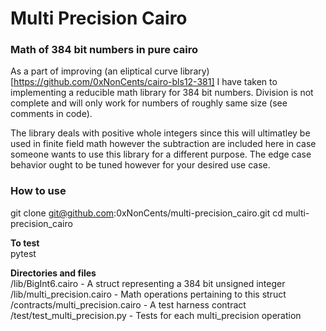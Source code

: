 # Multi Precision Cairo
### Math of 384 bit numbers in pure cairo

As a part of improving (an eliptical curve library)[https://github.com/0xNonCents/cairo-bls12-381] I have taken to implementing a reducible math library for 384 bit numbers.
Division is not complete and will only work for numbers of roughly same size (see comments in code). <br>

The library deals with positive whole integers since this will ultimatley be used in finite field math however the subtraction are included here in case someone wants to use this library for a different purpose. 
The edge case behavior ought to be tuned however for your desired use case.


### How to use

git clone git@github.com:0xNonCents/multi-precision_cairo.git
cd multi-precision_cairo

<b> To test </b> </br>
pytest

<b> Directories and files </b> </br>
  /lib/BigInt6.cairo - A struct representing a 384 bit unsigned integer </br>
  /lib/multi_precision.cairo - Math operations pertaining to this struct </br>
  /contracts/multi_precision.cairo - A test harness contract </br>
  /test/test_multi_precision.py - Tests for each multi_precision operation </br>

